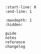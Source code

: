 ```{include} ../README.md
:start-line: 0
:end-line: 1
```

```{toctree}
:maxdepth: 1
:hidden:

guide
notes
reference
changelog
```

